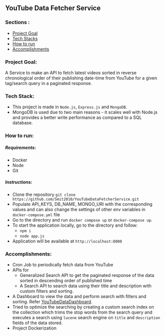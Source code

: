 
## YouTube Data Fetcher Service

### Sections :
* [Project Goal](#project-goal-)
* [Tech Stacks](#tech-stacks-%EF%B8%8F)
* [How to run](#how-to-run-)
* [Accomplishments](#accomplishments)

### Project Goal:

A Service to make an API to fetch latest videos sorted in reverse chronological order of their publishing date-time from YouTube for a given tag/search query in a paginated response.

### Tech Stack:

* This project is made in `Node.js`, `Express.js` and `MongoDB`.
* MongoDB is used due to two main reasons - it scales well with Node.js and provides a better write performance as compared to a SQL database.

### How to run:

##### Requirements:
- Docker
- Node
- Git

##### Instructions:
* Clone the repository `git clone https://github.com/Smit2010/YouTubeDataFetcherService.git`
* Populate API_KEYS, DB_NAME, MONGO_URI with the corresponding values and can also change the settings of other env variables in `docker-compose.yml` file
* Go to the directory and run `docker compose up` or `docker-compose up`.
* To start the application locally, go to the directory and follow: 
	* `npm i`
	* `node app.js`
* Application will be available at `http://localhost:8000`

### Accomplishments:
- Cron Job to periodically fetch data from YouTube
- APIs for
    * Generalized Search API to get the paginated response of the data sorted in descending order of published time
    * A Search API to search data using their title and description with custom filters and sorting.
- A Dashboard to view the data and perform search with filters and sorting. Refer [YouTubeDataDashboard](https://github.com/Smit2010/YouTubeDataUI).
- Tried to optimize the searching by creating a custom search index on the collection which trims the stop words from the search query and executes a search using `lucene` search engine on `title` and `description` fields of the data stored.
- Project Dockerization
